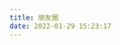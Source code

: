 ```yaml
---
title: 朋友圈
date: 2022-01-29 15:23:17
---
```



<script type='text/javascript' src='/js/moments.js'></script>